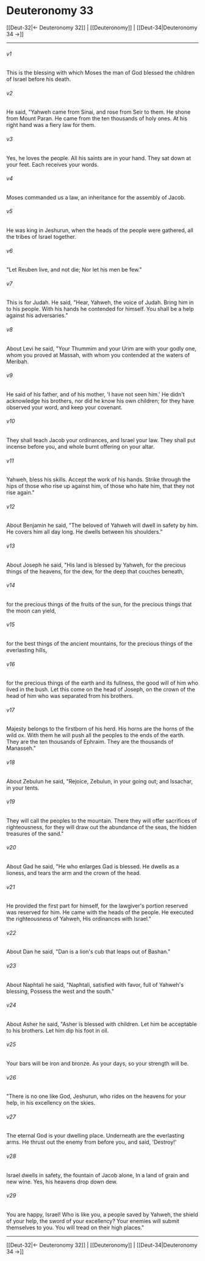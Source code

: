 # Deuteronomy 33

[[Deut-32|← Deuteronomy 32]] | [[Deuteronomy]] | [[Deut-34|Deuteronomy 34 →]]
***



###### v1 
This is the blessing with which Moses the man of God blessed the children of Israel before his death. 

###### v2 
He said, "Yahweh came from Sinai, and rose from Seir to them. He shone from Mount Paran. He came from the ten thousands of holy ones. At his right hand was a fiery law for them. 

###### v3 
Yes, he loves the people. All his saints are in your hand. They sat down at your feet. Each receives your words. 

###### v4 
Moses commanded us a law, an inheritance for the assembly of Jacob. 

###### v5 
He was king in Jeshurun, when the heads of the people were gathered, all the tribes of Israel together. 

###### v6 
"Let Reuben live, and not die; Nor let his men be few." 

###### v7 
This is for Judah. He said, "Hear, Yahweh, the voice of Judah. Bring him in to his people. With his hands he contended for himself. You shall be a help against his adversaries." 

###### v8 
About Levi he said, "Your Thummim and your Urim are with your godly one, whom you proved at Massah, with whom you contended at the waters of Meribah. 

###### v9 
He said of his father, and of his mother, 'I have not seen him.' He didn't acknowledge his brothers, nor did he know his own children; for they have observed your word, and keep your covenant. 

###### v10 
They shall teach Jacob your ordinances, and Israel your law. They shall put incense before you, and whole burnt offering on your altar. 

###### v11 
Yahweh, bless his skills. Accept the work of his hands. Strike through the hips of those who rise up against him, of those who hate him, that they not rise again." 

###### v12 
About Benjamin he said, "The beloved of Yahweh will dwell in safety by him. He covers him all day long. He dwells between his shoulders." 

###### v13 
About Joseph he said, "His land is blessed by Yahweh, for the precious things of the heavens, for the dew, for the deep that couches beneath, 

###### v14 
for the precious things of the fruits of the sun, for the precious things that the moon can yield, 

###### v15 
for the best things of the ancient mountains, for the precious things of the everlasting hills, 

###### v16 
for the precious things of the earth and its fullness, the good will of him who lived in the bush. Let this come on the head of Joseph, on the crown of the head of him who was separated from his brothers. 

###### v17 
Majesty belongs to the firstborn of his herd. His horns are the horns of the wild ox. With them he will push all the peoples to the ends of the earth. They are the ten thousands of Ephraim. They are the thousands of Manasseh." 

###### v18 
About Zebulun he said, "Rejoice, Zebulun, in your going out; and Issachar, in your tents. 

###### v19 
They will call the peoples to the mountain. There they will offer sacrifices of righteousness, for they will draw out the abundance of the seas, the hidden treasures of the sand." 

###### v20 
About Gad he said, "He who enlarges Gad is blessed. He dwells as a lioness, and tears the arm and the crown of the head. 

###### v21 
He provided the first part for himself, for the lawgiver's portion reserved was reserved for him. He came with the heads of the people. He executed the righteousness of Yahweh, His ordinances with Israel." 

###### v22 
About Dan he said, "Dan is a lion's cub that leaps out of Bashan." 

###### v23 
About Naphtali he said, "Naphtali, satisfied with favor, full of Yahweh's blessing, Possess the west and the south." 

###### v24 
About Asher he said, "Asher is blessed with children. Let him be acceptable to his brothers. Let him dip his foot in oil. 

###### v25 
Your bars will be iron and bronze. As your days, so your strength will be. 

###### v26 
"There is no one like God, Jeshurun, who rides on the heavens for your help, in his excellency on the skies. 

###### v27 
The eternal God is your dwelling place. Underneath are the everlasting arms. He thrust out the enemy from before you, and said, 'Destroy!' 

###### v28 
Israel dwells in safety, the fountain of Jacob alone, In a land of grain and new wine. Yes, his heavens drop down dew. 

###### v29 
You are happy, Israel! Who is like you, a people saved by Yahweh, the shield of your help, the sword of your excellency? Your enemies will submit themselves to you. You will tread on their high places."

***
[[Deut-32|← Deuteronomy 32]] | [[Deuteronomy]] | [[Deut-34|Deuteronomy 34 →]]
